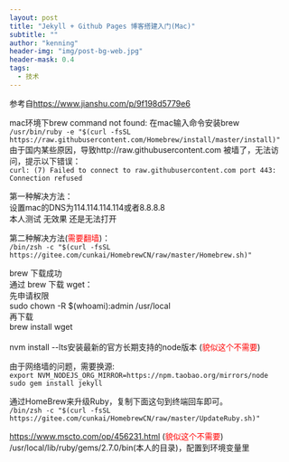```yaml
---
layout: post
title: "Jekyll + Github Pages 博客搭建入门(Mac)"
subtitle: ""
author: "kenning"
header-img: "img/post-bg-web.jpg"
header-mask: 0.4
tags:
  - 技术
---
```


参考自<url>https://www.jianshu.com/p/9f198d5779e6

mac环境下brew command not found:
在mac输入命令安装brew
<br>
`/usr/bin/ruby -e "$(curl -fsSL https://raw.githubusercontent.com/Homebrew/install/master/install)"`
<br>
由于国内某些原因，导致http://raw.githubusercontent.com 被墙了，无法访问，提示以下错误：
<br>
`curl: (7) Failed to connect to raw.githubusercontent.com port 443: Connection refused`

 第一种解决方法：
 <br>
设置mac的DNS为114.114.114.114或者8.8.8.8
<br>
本人测试 无效果 还是无法打开

第二种解决方法(<font color=red>需要翻墙</font>)：
<br>
`/bin/zsh -c "$(curl -fsSL https://gitee.com/cunkai/HomebrewCN/raw/master/Homebrew.sh)"`

brew 下载成功
<br>
通过 brew 下载 wget：
<br>
 先申请权限
 <br>
 sudo chown -R $(whoami):admin /usr/local
 <br>
 再下载
 <br>
 brew install wget 
 <br>
 <br>
 nvm install --lts安装最新的官方长期支持的node版本 (<font color=red>貌似这个不需要</font>)

 
 由于网络墙的问题，需要换源:
 <br>
 `export NVM_NODEJS_ORG_MIRROR=https://npm.taobao.org/mirrors/node`
 <br>
 `sudo gem install jekyll`
 
 通过HomeBrew来升级Ruby，复制下面这句到终端回车即可。
<br>
`/bin/zsh -c "$(curl -fsSL https://gitee.com/cunkai/HomebrewCN/raw/master/UpdateRuby.sh)"`

https://www.mscto.com/op/456231.html (<font color=red>貌似这个不需要</font>)
<br>
/usr/local/lib/ruby/gems/2.7.0/bin(本人的目录)，配置到环境变量里


